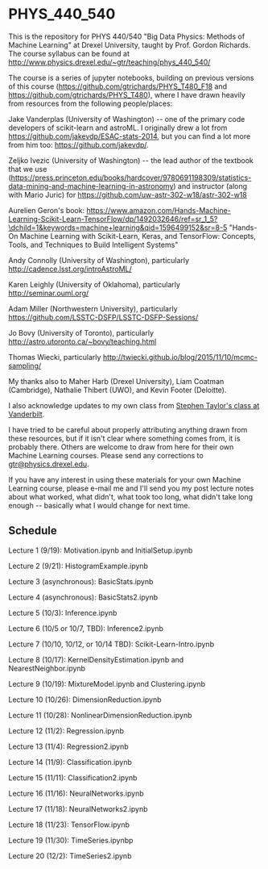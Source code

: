 # PHYS_440_540

This is the repository for PHYS 440/540 "Big Data Physics: Methods of Machine Learning" at Drexel University, taught by Prof. Gordon Richards.  The course syllabus can be found at http://www.physics.drexel.edu/~gtr/teaching/phys_440_540/

The course is a series of jupyter notebooks, building on previous versions of this course (https://github.com/gtrichards/PHYS_T480_F18 and https://github.com/gtrichards/PHYS_T480), where I have drawn heavily from resources from the following people/places:

Jake Vanderplas (University of Washington) -- one of the primary code developers of scikit-learn and astroML.  I originally drew a lot from https://github.com/jakevdp/ESAC-stats-2014, but you can find a lot more from him too: https://github.com/jakevdp/.

Zeljko Ivezic (University of Washington) -- the lead author of the textbook that we use (https://press.princeton.edu/books/hardcover/9780691198309/statistics-data-mining-and-machine-learning-in-astronomy) and instructor (along with Mario Juric) for https://github.com/uw-astr-302-w18/astr-302-w18

Aurelien Geron's book: https://www.amazon.com/Hands-Machine-Learning-Scikit-Learn-TensorFlow/dp/1492032646/ref=sr_1_5?\dchild=1&keywords=machine+learning&qid=1596499152&sr=8-5 "Hands-On Machine Learning with Scikit-Learn, Keras, and TensorFlow: Concepts, Tools, and Techniques to Build Intelligent Systems"

Andy Connolly (University of Washington), particularly http://cadence.lsst.org/introAstroML/

Karen Leighly (University of Oklahoma), particularly http://seminar.ouml.org/

Adam Miller (Northwestern University), particularly https://github.com/LSSTC-DSFP/LSSTC-DSFP-Sessions/

Jo Bovy (University of Toronto), particularly http://astro.utoronto.ca/~bovy/teaching.html

Thomas Wiecki, particularly http://twiecki.github.io/blog/2015/11/10/mcmc-sampling/

My thanks also to Maher Harb (Drexel University), Liam Coatman (Cambridge), Nathalie Thibert (UWO), and Kevin Footer (Deloitte).

I also acknowledge updates to my own class from [Stephen Taylor's class at Vanderbilt](https://github.com/VanderbiltAstronomy/astr_8070_s21).

I have tried to be careful about properly attributing anything drawn from these resources, but if it isn't clear where something comes from, it is probably there.
Others are welcome to draw from here for their own Machine Learning courses.  Please send any corrections to gtr@physics.drexel.edu.

If you have any interest in using these materials for your own Machine Learning course, please e-mail me and I'll send you my post lecture notes about what worked, what didn't, what took too long, what didn't take long enough -- basically what I would change for next time.

## Schedule

Lecture 1 (9/19): Motivation.ipynb and InitialSetup.ipynb

Lecture 2 (9/21): HistogramExample.ipynb

Lecture 3 (asynchronous): BasicStats.ipynb

Lecture 4 (asynchronous): BasicStats2.ipynb

Lecture 5 (10/3): Inference.ipynb

Lecture 6 (10/5 or 10/7, TBD): Inference2.ipynb

Lecture 7 (10/10, 10/12, or 10/14 TBD): Scikit-Learn-Intro.ipynb


Lecture 8 (10/17): KernelDensityEstimation.ipynb and NearestNeighbor.ipynb

Lecture 9 (10/19): MixtureModel.ipynb and Clustering.ipynb


Lecture 10 (10/26): DimensionReduction.ipynb

Lecture 11 (10/28): NonlinearDimensionReduction.ipynb

Lecture 12 (11/2): Regression.ipynb

Lecture 13 (11/4): Regression2.ipynb

Lecture 14 (11/9): Classification.ipynb

Lecture 15 (11/11): Classification2.ipynb

Lecture 16 (11/16): NeuralNetworks.ipynb

Lecture 17 (11/18): NeuralNetworks2.ipynb

Lecture 18 (11/23): TensorFlow.ipynb

Lecture 19 (11/30): TimeSeries.ipynbp

Lecture 20 (12/2): TimeSeries2.ipynb

